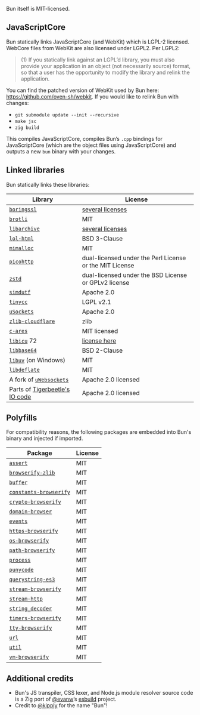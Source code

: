 Bun itself is MIT-licensed.

## JavaScriptCore

Bun statically links JavaScriptCore (and WebKit) which is LGPL-2 licensed. WebCore files from WebKit are also licensed under LGPL2. Per LGPL2:

> (1) If you statically link against an LGPL’d library, you must also provide your application in an object (not necessarily source) format, so that a user has the opportunity to modify the library and relink the application.

You can find the patched version of WebKit used by Bun here: <https://github.com/oven-sh/webkit>. If you would like to relink Bun with changes:

- `git submodule update --init --recursive`
- `make jsc`
- `zig build`

This compiles JavaScriptCore, compiles Bun’s `.cpp` bindings for JavaScriptCore (which are the object files using JavaScriptCore) and outputs a new `bun` binary with your changes.

## Linked libraries

Bun statically links these libraries:

| Library | License |
|---------|---------|
| [`boringssl`](https://boringssl.googlesource.com/boringssl/) | [several licenses](https://boringssl.googlesource.com/boringssl/+/refs/heads/master/LICENSE) |
| [`brotli`](https://github.com/google/brotli) | MIT |
| [`libarchive`](https://github.com/libarchive/libarchive) | [several licenses](https://github.com/libarchive/libarchive/blob/master/COPYING) |
| [`lol-html`](https://github.com/cloudflare/lol-html/tree/master/c-api) | BSD 3-Clause |
| [`mimalloc`](https://github.com/microsoft/mimalloc) | MIT |
| [`picohttp`](https://github.com/h2o/picohttpparser) | dual-licensed under the Perl License or the MIT License |
| [`zstd`](https://github.com/facebook/zstd) | dual-licensed under the BSD License or GPLv2 license |
| [`simdutf`](https://github.com/simdutf/simdutf) | Apache 2.0 |
| [`tinycc`](https://github.com/tinycc/tinycc) | LGPL v2.1 |
| [`uSockets`](https://github.com/uNetworking/uSockets) | Apache 2.0 |
| [`zlib-cloudflare`](https://github.com/cloudflare/zlib) | zlib |
| [`c-ares`](https://github.com/c-ares/c-ares) | MIT licensed |
| [`libicu`](https://github.com/unicode-org/icu) 72 | [license here](https://github.com/unicode-org/icu/blob/main/icu4c/LICENSE) |
| [`libbase64`](https://github.com/aklomp/base64/blob/master/LICENSE) | BSD 2-Clause |
| [`libuv`](https://github.com/libuv/libuv) (on Windows) | MIT |
| [`libdeflate`](https://github.com/ebiggers/libdeflate) | MIT |
| A fork of [`uWebsockets`](https://github.com/jarred-sumner/uwebsockets) | Apache 2.0 licensed |
| Parts of [Tigerbeetle's IO code](https://github.com/tigerbeetle/tigerbeetle/blob/532c8b70b9142c17e07737ab6d3da68d7500cbca/src/io/windows.zig#L1) | Apache 2.0 licensed |

## Polyfills

For compatibility reasons, the following packages are embedded into Bun's binary and injected if imported.

| Package | License |
|---------|---------|
| [`assert`](https://npmjs.com/package/assert) | MIT |
| [`browserify-zlib`](https://npmjs.com/package/browserify-zlib) | MIT |
| [`buffer`](https://npmjs.com/package/buffer) | MIT |
| [`constants-browserify`](https://npmjs.com/package/constants-browserify) | MIT |
| [`crypto-browserify`](https://npmjs.com/package/crypto-browserify) | MIT |
| [`domain-browser`](https://npmjs.com/package/domain-browser) | MIT |
| [`events`](https://npmjs.com/package/events) | MIT |
| [`https-browserify`](https://npmjs.com/package/https-browserify) | MIT |
| [`os-browserify`](https://npmjs.com/package/os-browserify) | MIT |
| [`path-browserify`](https://npmjs.com/package/path-browserify) | MIT |
| [`process`](https://npmjs.com/package/process) | MIT |
| [`punycode`](https://npmjs.com/package/punycode) | MIT |
| [`querystring-es3`](https://npmjs.com/package/querystring-es3) | MIT |
| [`stream-browserify`](https://npmjs.com/package/stream-browserify) | MIT |
| [`stream-http`](https://npmjs.com/package/stream-http) | MIT |
| [`string_decoder`](https://npmjs.com/package/string_decoder) | MIT |
| [`timers-browserify`](https://npmjs.com/package/timers-browserify) | MIT |
| [`tty-browserify`](https://npmjs.com/package/tty-browserify) | MIT |
| [`url`](https://npmjs.com/package/url) | MIT |
| [`util`](https://npmjs.com/package/util) | MIT |
| [`vm-browserify`](https://npmjs.com/package/vm-browserify) | MIT |

## Additional credits

- Bun's JS transpiler, CSS lexer, and Node.js module resolver source code is a Zig port of [@evanw](https://github.com/evanw)’s [esbuild](https://github.com/evanw/esbuild) project.
- Credit to [@kipply](https://github.com/kipply) for the name "Bun"!